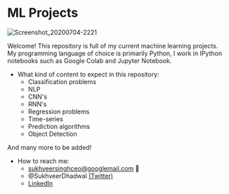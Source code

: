 # ML Projects

![Screenshot_20200704-2221](https://user-images.githubusercontent.com/48221355/87172469-3403c280-c2cc-11ea-8ddd-d1998d92607b.jpg)


Welcome! This repository is full of my current machine learning projects. 
My programming language of choice is primarily Python, I work in IPython notebooks such as Google Colab and Jupyter Notebook. 

* What kind of content to expect in this repository:
  - Classification problems 
  - NLP
  - CNN's
  - RNN's 
  - Regression problems 
  - Time-series
  - Prediction algorithms 
  - Object Detection

And many more to be added! 

* How to reach me: 
  - sukhveersinghceo@googlemail.com 📧
  - @SukhveerDhadwal [(Twitter)](https://twitter.com/SukhveerDhadwal)
  - [LinkedIn](https://www.linkedin.com/in/sukhveer-singh-dhadwal/)


